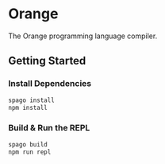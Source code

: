 # Orange

The Orange programming language compiler.

## Getting Started

### Install Dependencies

```bash
spago install
npm install
```

### Build & Run the REPL

```bash
spago build
npm run repl
```
